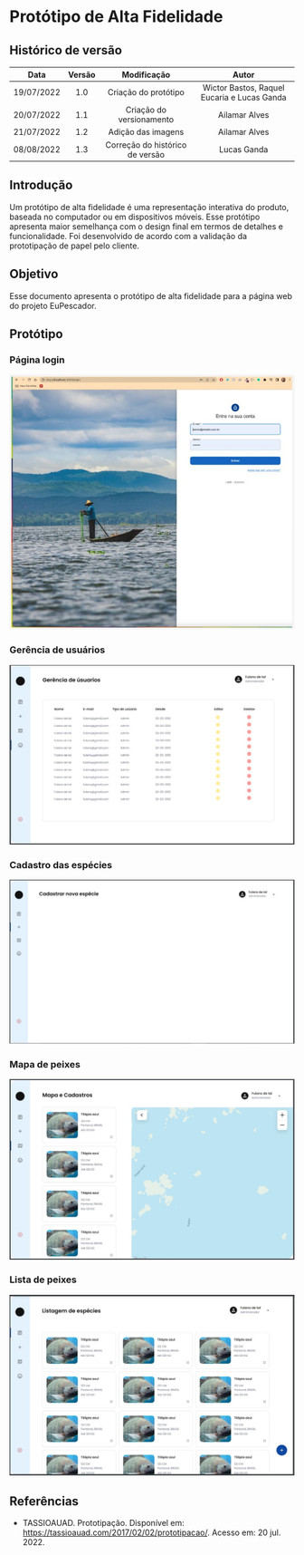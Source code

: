 # Protótipo de Alta Fidelidade

## Histórico de versão
| Data | Versão | Modificação | Autor |
| :--: | :----: | :---------: | :---: |
| 19/07/2022 | 1.0 | Criação do protótipo | Wictor Bastos, Raquel Eucaria e Lucas Ganda |
| 20/07/2022 | 1.1 | Criação do versionamento | Ailamar Alves |
| 21/07/2022 | 1.2 | Adição das imagens | Ailamar Alves |
| 08/08/2022 | 1.3 | Correção do histórico de versão | Lucas Ganda |

## Introdução

Um protótipo de alta fidelidade é uma representação interativa do produto, baseada no computador ou em dispositivos móveis. Esse protótipo apresenta maior semelhança com o design final em termos de detalhes e funcionalidade. Foi desenvolvido de acordo com a validação da prototipação de papel pelo cliente.

## Objetivo

Esse documento apresenta o protótipo de alta fidelidade para a página web do projeto EuPescador.

## Protótipo 

### Página login
![Página login](../assets/images/alta-login.JPG)

### Gerência de usuários
![Gerencia de usuario](../assets/images/alta-gerencia-user.JPG)

### Cadastro das espécies
![Cadastro das espécies](../assets/images/alta-cadastro-especie.JPG)

### Mapa de peixes
![Mapa de peixes](../assets/images/alta-mapa.JPG)

### Lista de peixes
![Lista de peixes](../assets/images/alta-lista-peixes.JPG)


## Referências

- TASSIOAUAD. Prototipação. Disponível em: https://tassioauad.com/2017/02/02/prototipacao/. Acesso em: 20 jul. 2022.

